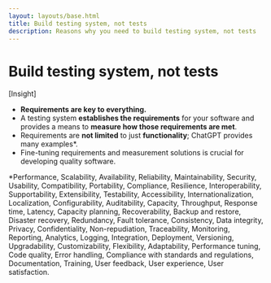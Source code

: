 ```yaml
---
layout: layouts/base.html
title: Build testing system, not tests
description: Reasons why you need to build testing system, not tests
---
```


# Build testing system, not tests

[Insight]

- **Requirements are key to everything.**
- A testing system **establishes the requirements** for your software and provides a means to **measure how those requirements are met**.
- Requirements are **not limited** to just **functionality**; ChatGPT provides many examples&ast;.
- Fine-tuning requirements and measurement solutions is crucial for developing quality software.

&ast;Performance, Scalability, Availability, Reliability, Maintainability, Security, Usability, Compatibility, Portability, Compliance, Resilience, Interoperability, Supportability, Extensibility, Testability, Accessibility, Internationalization, Localization, Configurability, Auditability, Capacity, Throughput, Response time, Latency, Capacity planning, Recoverability, Backup and restore, Disaster recovery, Redundancy, Fault tolerance, Consistency, Data integrity, Privacy, Confidentiality, Non-repudiation, Traceability, Monitoring, Reporting, Analytics, Logging, Integration, Deployment, Versioning, Upgradability, Customizability, Flexibility, Adaptability, Performance tuning, Code quality, Error handling, Compliance with standards and regulations, Documentation, Training, User feedback, User experience, User satisfaction.
